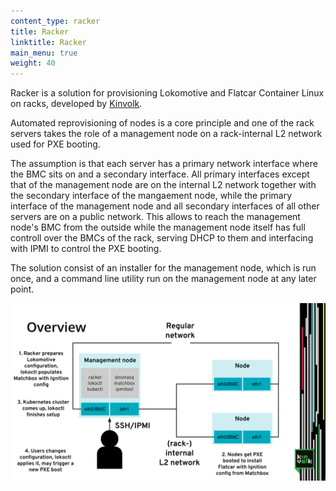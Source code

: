 ```yaml
---
content_type: racker
title: Racker
linktitle: Racker
main_menu: true
weight: 40
---
```


Racker is a solution for provisioning Lokomotive and Flatcar Container Linux on racks, developed by [Kinvolk](https://kinvolk.io/).

Automated reprovisioning of nodes is a core principle and one of the rack servers takes the
role of a management node on a rack-internal L2 network used for PXE booting.

The assumption is that each server has a primary network interface where the BMC sits on
and a secondary interface. All primary interfaces except that of the management node are on
the internal L2 network together with the secondary interface of the mangaement node,
while the primary interface of the management node and all secondary interfaces of all other
servers are on a public network. This allows to reach the management node's BMC from the outside
while the management node itself has full controll over the BMCs of the rack, serving DHCP to
them and interfacing with IPMI to control the PXE booting.

The solution consist of an installer for the management node, which is run once, and a command line utility run on the management node at any later point.

![Overview](overview.svg)
